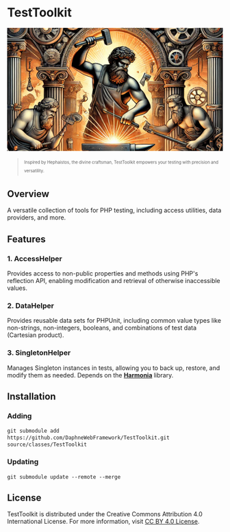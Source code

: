 # TestToolkit

![](assets/masthead.png)

> <sub><sup>Inspired by Hephaistos, the divine craftsman, TestToolkit empowers your testing with precision and versatility.</sup></sub>

## Overview

A versatile collection of tools for PHP testing, including access utilities, data providers, and more.

## Features

### 1. **AccessHelper**
Provides access to non-public properties and methods using PHP's reflection API, enabling modification and retrieval of otherwise inaccessible values.

### 2. **DataHelper**
Provides reusable data sets for PHPUnit, including common value types like non-strings, non-integers, booleans, and combinations of test data (Cartesian product).

### 3. **SingletonHelper**
Manages Singleton instances in tests, allowing you to back up, restore, and modify them as needed. Depends on the **[Harmonia](https://github.com/DaphneWebFramework/Harmonia)** library.

## Installation

### Adding

```
git submodule add https://github.com/DaphneWebFramework/TestToolkit.git source/classes/TestToolkit
```

### Updating

```
git submodule update --remote --merge
```

## License

TestToolkit is distributed under the Creative Commons Attribution 4.0 International License. For more information, visit [CC BY 4.0 License](https://creativecommons.org/licenses/by/4.0/).

